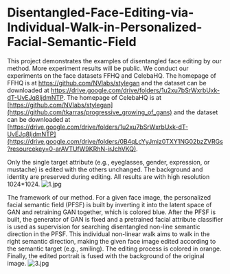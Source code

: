 # Disentangled-Face-Editing-via-Individual-Walk-in-Personalized-Facial-Semantic-Field
This project demonstrates the examples of disentangled face editing by our method. More experiment results will be public.
We conduct our experiments on the face datasets FFHQ and CelebaHQ. The homepage of FFHQ is at https://github.com/NVlabs/stylegan and the dataset can be downloaded at https://drive.google.com/drive/folders/1u2xu7bSrWxrbUxk-dT-UvEJq8IjdmNTP. The homepage of CelebaHQ is at [https://github.com/NVlabs/stylegan](https://github.com/tkarras/progressive_growing_of_gans) and the dataset can be downloaded at [https://drive.google.com/drive/folders/1u2xu7bSrWxrbUxk-dT-UvEJq8IjdmNTP](https://drive.google.com/drive/folders/0B4qLcYyJmiz0TXY1NG02bzZVRGs?resourcekey=0-arAVTUfW9KRhN-irJchVKQ).

Only the single target attribute (e.g., eyeglasses, gender, expression, or mustache) is edited with the others unchanged. The background and identity are preserved during editing. All results are with high resolution 1024*1024.
![1.jpg](https://github.com/lcd21/PFSF/blob/main/FigEditedExamplesOurmethod.jpg)

The framework of our method. For a given face image, the personalized facial semantic field (PFSF) is built by inverting it into the latent space of GAN and retraining GAN together, which is colored blue. After the PFSF is built, the generator of GAN is fixed and a pretrained facial attribute classifier is used as supervision for searching disentangled non-line semantic direction in the PFSF. This individual non-linear walk aims to walk in the right semantic direction, making the given face image edited according to the semantic target (e.g., smiling). The editing process is colored in orange. Finally, the edited portrait is fused with the background of the original image.
![3.jpg]([[https://github.com/lcd21/PFSF/blob/main/FigEditedExamplesOurmethod.jpg](https://github.com/lcd21/PFSF/blob/main/Framework.jpg)](https://github.com/lcd21/PFSF/blob/main/Framework.jpg))


